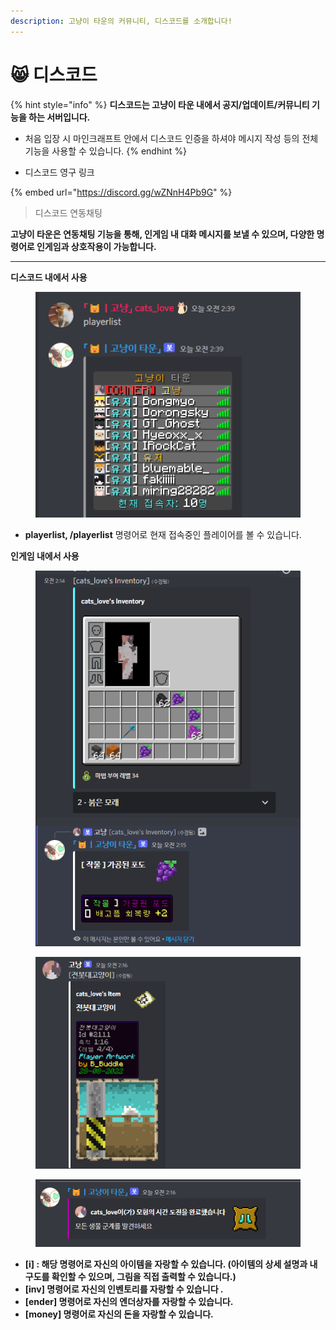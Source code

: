 ```yaml
---
description: 고냥이 타운의 커뮤니티, 디스코드를 소개합니다!
---
```


# 😸 디스코드

{% hint style="info" %}
**디스코드는 고냥이 타운 내에서 공지/업데이트/커뮤니티 기능을 하는 서버입니다.**&#x20;

* 처음 입장 시 마인크래프트 안에서 디스코드 인증을 하셔야 메시지 작성 등의 전체 기능을 사용할 수 있습니다.
{% endhint %}

* 디스코드 영구 링크

{% embed url="https://discord.gg/wZNnH4Pb9G" %}



> 디스코드 연동채팅

**고냥이 타운은 연동채팅 기능을 통해, 인게임 내 대화 메시지를 보낼 수 있으며, 다양한 명령어로 인게임과 상호작용이 가능합니다.**

****

**디스코드 내에서 사용**

<figure><img src=".gitbook/assets/image (9).png" alt=""><figcaption></figcaption></figure>

* **playerlist, /playerlist** 명령어로 현재 접속중인 플레이어를 볼 수 있습니다.

**인게임 내에서 사용**

<figure><img src=".gitbook/assets/unknown (4).png" alt=""><figcaption></figcaption></figure>

<figure><img src=".gitbook/assets/unknown.png" alt=""><figcaption></figcaption></figure>

<figure><img src=".gitbook/assets/unknown (1).png" alt=""><figcaption></figcaption></figure>

* **\[i] : 해당 명령어로 자신의 아이템을 자랑할 수 있습니다. (아이템의 상세 설명과 내구도를 확인할 수 있으며, 그림을 직접 출력할 수 있습니다.)**&#x20;
* **\[inv] 명령어로 자신의 인벤토리를 자랑할 수 있습니다 .**
* **\[ender] 명령어로 자신의 엔더상자를 자랑할 수 있습니다.**
* &#x20;**\[money] 명령어로 자신의 돈을 자랑할 수 있습니다.**

